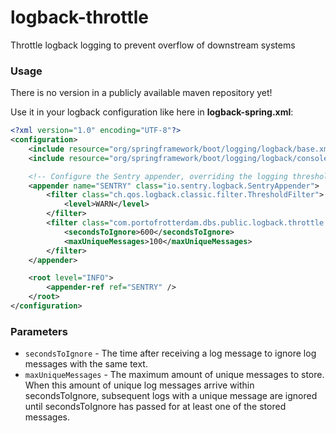logback-throttle
=======

Throttle logback logging to prevent overflow of downstream systems

### Usage
There is no version in a publicly available maven repository yet!

Use it in your logback configuration like here in **logback-spring.xml**:
```xml    
<?xml version="1.0" encoding="UTF-8"?>
<configuration>
    <include resource="org/springframework/boot/logging/logback/base.xml"/>
    <include resource="org/springframework/boot/logging/logback/console-appender.xml" />

    <!-- Configure the Sentry appender, overriding the logging threshold to the WARN level -->
    <appender name="SENTRY" class="io.sentry.logback.SentryAppender">
        <filter class="ch.qos.logback.classic.filter.ThresholdFilter">
            <level>WARN</level>
        </filter>
        <filter class="com.portofrotterdam.dbs.public.logback.throttle.Throttle">
            <secondsToIgnore>600</secondsToIgnore>
            <maxUniqueMessages>100</maxUniqueMessages>
        </filter>
    </appender>

    <root level="INFO">
        <appender-ref ref="SENTRY" />
    </root>
</configuration>
```
### Parameters
- `secondsToIgnore` - The time after receiving a log message to ignore log messages with the same text.
- `maxUniqueMessages` - The maximum amount of unique messages to store. When this amount of unique log messages arrive
        within secondsToIgnore, subsequent logs with a unique message are ignored until secondsToIgnore
        has passed for at least one of the stored messages.
